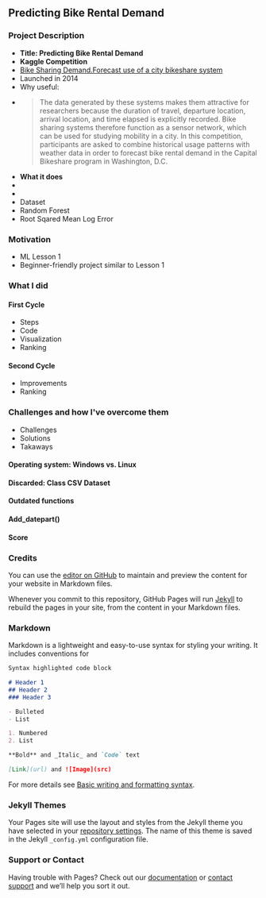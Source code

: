 ## Predicting Bike Rental Demand

### Project Description

- **Title: Predicting Bike Rental Demand**
- **Kaggle Competition**
- [Bike Sharing Demand.Forecast use of a city bikeshare system](https://www.kaggle.com/c/bike-sharing-demand)
- Launched in 2014
- Why useful:
- > The data generated by these systems makes them attractive for researchers because the duration of travel, departure location, arrival location, and time elapsed is explicitly recorded. Bike sharing systems therefore function as a sensor network, which can be used for studying mobility in a city. In this competition, participants are asked to combine historical usage patterns with weather data in order to forecast bike rental demand in the Capital Bikeshare program in Washington, D.C.
- **What it does**
- 
- 
- Dataset
- Random Forest
- Root Sqared Mean Log Error

### Motivation

- ML Lesson 1
- Beginner-friendly project similar to Lesson 1

### What I did

#### First Cycle

- Steps
- Code
- Visualization
- Ranking

#### Second Cycle

- Improvements
- Ranking

### Challenges and how I've overcome them

- Challenges
- Solutions
- Takaways

#### Operating system: Windows vs. Linux
#### Discarded: Class CSV Dataset
#### Outdated functions
#### Add_datepart()
#### Score

### Credits

You can use the [editor on GitHub](https://github.com/henrike-94/Predicting_bike_rental_demand/edit/master/docs/index.md) to maintain and preview the content for your website in Markdown files.

Whenever you commit to this repository, GitHub Pages will run [Jekyll](https://jekyllrb.com/) to rebuild the pages in your site, from the content in your Markdown files.

### Markdown

Markdown is a lightweight and easy-to-use syntax for styling your writing. It includes conventions for

```markdown
Syntax highlighted code block

# Header 1
## Header 2
### Header 3

- Bulleted
- List

1. Numbered
2. List

**Bold** and _Italic_ and `Code` text

[Link](url) and ![Image](src)
```

For more details see [Basic writing and formatting syntax](https://docs.github.com/en/github/writing-on-github/getting-started-with-writing-and-formatting-on-github/basic-writing-and-formatting-syntax).

### Jekyll Themes

Your Pages site will use the layout and styles from the Jekyll theme you have selected in your [repository settings](https://github.com/henrike-94/Predicting_bike_rental_demand/settings/pages). The name of this theme is saved in the Jekyll `_config.yml` configuration file.

### Support or Contact

Having trouble with Pages? Check out our [documentation](https://docs.github.com/categories/github-pages-basics/) or [contact support](https://support.github.com/contact) and we’ll help you sort it out.

